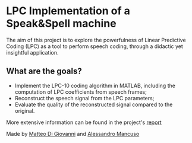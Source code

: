 # LPC Implementation of a Speak&Spell machine
The aim of this project is to explore the powerfulness of Linear Predictive Coding (LPC) as a tool to perform speech coding, through a didactic yet insightful application.

## What are the goals?
* Implement the LPC-10 coding algorithm in MATLAB, including the computation of LPC coefficients from speech frames;
* Reconstruct the speech signal from the LPC parameters;
* Evaluate the quality of the reconstructed signal compared to the original.

More extensive information can be found in the project's [report](Report.pdf)

Made by [Matteo Di Giovanni](https://github.com/matteodigii) and [Alessandro Mancuso](https://github.com/AleMancusoPOLI)
